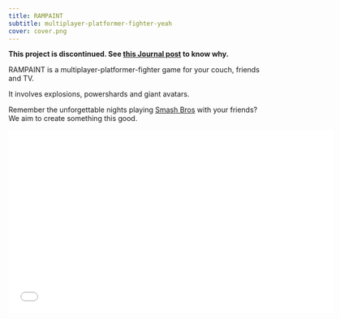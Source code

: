 ```yaml
---
title: RAMPAINT
subtitle: multiplayer-platformer-fighter-yeah
cover: cover.png
---
```


**This project is discontinued. See [this Journal post](/2014/08/pixelnest-overview/) to know why.**

RAMPAINT is a multiplayer-platformer-fighter game for your couch, friends and TV.

It involves explosions, powershards and giant avatars.

Remember the unforgettable nights playing [Smash Bros](http://www.smashbros.com/) with your friends? We aim to create something this good.

<iframe width="640" height="360" src="//www.youtube.com/embed/Wee-F32Zcp0?rel=0" frameborder="0" allowfullscreen></iframe>
